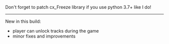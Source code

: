 Don't forget to patch cx_Freeze library 
if you use python 3.7+ like I do!

-------------------------------------------

New in this build:
- player can unlock tracks during the game
- minor fixes and improvements
